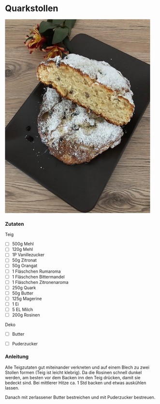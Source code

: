 # Quarkstollen

![Quarkstollen](media/quarkstollen.jpg)

### Zutaten

Teig
 - [ ] 500g Mehl
 - [ ] 120g Mehl
 - [ ] 1P Vanillezucker
 - [ ] 50g Zitronat
 - [ ] 50g Orangat
 - [ ] 1 Fläschchen Rumaroma
 - [ ] 1 Fläschchen Bittermandel
 - [ ] 1 Fläschchen Zitronenaroma
 - [ ] 250g Quark
 - [ ] 50g Butter
 - [ ] 125g Magerine
 - [ ] 1 Ei
 - [ ] 5 EL Milch
 - [ ] 200g Rosinen
 
 Deko
 - [ ] Butter
 - [ ] Puderzucker
 

  
### Anleitung
Alle Teigzutaten gut miteinander verkneten und auf einem Blech zu zwei Stollen formen (Teig ist leicht klebrig).
Da die Rosinen schnell dunkel werden, am besten vor dem Backen inn den Teig drücken, damit sie bedeckt sind.
Bei mittlerer Hitze ca. 1 Std backen und etwas auskühlen lassen. 

Danach mit zerlassener Butter bestreichen und mit Puderzucker bestreuen.